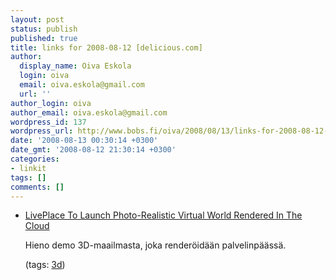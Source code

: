 ```yaml
---
layout: post
status: publish
published: true
title: links for 2008-08-12 [delicious.com]
author:
  display_name: Oiva Eskola
  login: oiva
  email: oiva.eskola@gmail.com
  url: ''
author_login: oiva
author_email: oiva.eskola@gmail.com
wordpress_id: 137
wordpress_url: http://www.bobs.fi/oiva/2008/08/13/links-for-2008-08-12-deliciouscom/
date: '2008-08-13 00:30:14 +0300'
date_gmt: '2008-08-12 21:30:14 +0300'
categories:
- linkit
tags: []
comments: []
---
```

<ul class="delicious">
<li>
<div class="delicious-link"><a href="http://www.techcrunch.com/2008/08/11/liveplace-to-launch-photo-realistic-virtual-world-rendered-in-the-cloud/">LivePlace To Launch Photo-Realistic Virtual World Rendered In The Cloud</a></div></p>
<div class="delicious-extended">Hieno demo 3D-maailmasta, joka render&ouml;id&auml;&auml;n palvelinp&auml;&auml;ss&auml;.</div></p>
<div class="delicious-tags">(tags: <a href="http://delicious.com/oiva/3d">3d</a>)</div><br />
            </li></ul></p>
